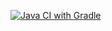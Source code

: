 [![Java CI with Gradle](https://github.com/NNSch/HWbdd-6/actions/workflows/gradle-publish.yml/badge.svg)](https://github.com/NNSch/HWbdd-6/actions/workflows/gradle-publish.yml)
